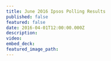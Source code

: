 ```yaml
---
title: June 2016 Ipsos Polling Results
published: false
featured: false
date: 2016-04-01T12:00:00.000Z
description:
video:
embed_deck:
featured_image_path:
---
```



